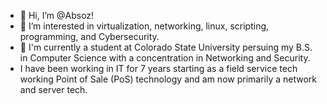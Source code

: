 - 👋 Hi, I’m @Absoz! 
- 👀 I’m interested in virtualization, networking, linux, scripting, programming, and Cybersecurity.
- 🌱 I'm currently a student at Colorado State University persuing my B.S. in Computer Science with a concentration in Networking and Security. 
- I have been working in IT for 7 years starting as a field service tech working Point of Sale (PoS) technology and am now primarily a network and server tech.

